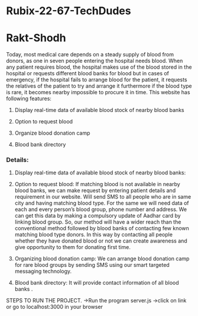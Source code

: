 # Rubix-22-67-TechDudes

<h1>Rakt-Shodh</h1>


Today, most medical care depends on a steady supply of blood from donors, as one in seven people entering the hospital needs blood.
When any patient requires blood, the hospital makes use of the blood stored in the hospital or requests different blood banks for blood but in cases of emergency, if the hospital fails to arrange blood for the patient, it requests the relatives of the patient to try and arrange it furthermore if the blood type is rare, it becomes nearby impossible to procure it in time.
This website has following features:

1) Display real-time data of available blood stock of nearby blood banks

2) Option to request blood

3) Organize blood donation camp

4) Blood bank directory


<h3>Details:</h3>

1) Display real-time data of available blood stock of nearby blood banks:

2) Option to request blood:
If matching blood is not available in nearby blood banks, we can make request by entering patient details and requirement in our website. Will send SMS to all people who are in same city and having matching blood type. For the same we will need data of each and every person’s blood group, phone number and address. We can get this data by making a compulsory update of Aadhar card by linking blood group. So, our method will have a wider reach than the conventional method followed by blood banks of contacting few known matching blood type donors. In this way by contacting all people whether they have donated blood or not we can create awareness and give opportunity to them for donating first time.

3) Organizing blood donation camp:
We can arrange blood donation camp for rare blood groups by sending SMS using our smart targeted messaging technology.

4) Blood bank directory:
It will provide contact information of all blood banks .


STEPS TO RUN THE PROJECT.
->Run the program server.js
->click on link or go to localhost:3000 in your browser
